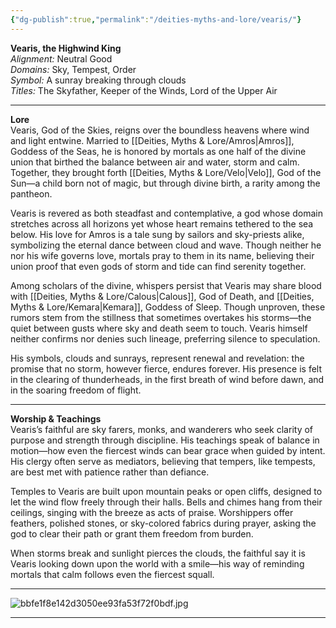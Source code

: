 ```yaml
---
{"dg-publish":true,"permalink":"/deities-myths-and-lore/vearis/"}
---
```



**Vearis, the Highwind King**  
_Alignment:_ Neutral Good  
_Domains:_ Sky, Tempest, Order  
_Symbol:_ A sunray breaking through clouds  
_Titles:_ The Skyfather, Keeper of the Winds, Lord of the Upper Air

---

**Lore**  
Vearis, God of the Skies, reigns over the boundless heavens where wind and light entwine. Married to [[Deities, Myths & Lore/Amros\|Amros]], Goddess of the Seas, he is honored by mortals as one half of the divine union that birthed the balance between air and water, storm and calm. Together, they brought forth [[Deities, Myths & Lore/Velo\|Velo]], God of the Sun—a child born not of magic, but through divine birth, a rarity among the pantheon.

Vearis is revered as both steadfast and contemplative, a god whose domain stretches across all horizons yet whose heart remains tethered to the sea below. His love for Amros is a tale sung by sailors and sky-priests alike, symbolizing the eternal dance between cloud and wave. Though neither he nor his wife governs love, mortals pray to them in its name, believing their union proof that even gods of storm and tide can find serenity together.

Among scholars of the divine, whispers persist that Vearis may share blood with [[Deities, Myths & Lore/Calous\|Calous]], God of Death, and [[Deities, Myths & Lore/Kemara\|Kemara]], Goddess of Sleep. Though unproven, these rumors stem from the stillness that sometimes overtakes his storms—the quiet between gusts where sky and death seem to touch. Vearis himself neither confirms nor denies such lineage, preferring silence to speculation.

His symbols, clouds and sunrays, represent renewal and revelation: the promise that no storm, however fierce, endures forever. His presence is felt in the clearing of thunderheads, in the first breath of wind before dawn, and in the soaring freedom of flight.

---

**Worship & Teachings**  
Vearis’s faithful are sky farers, monks, and wanderers who seek clarity of purpose and strength through discipline. His teachings speak of balance in motion—how even the fiercest winds can bear grace when guided by intent. His clergy often serve as mediators, believing that tempers, like tempests, are best met with patience rather than defiance.

Temples to Vearis are built upon mountain peaks or open cliffs, designed to let the wind flow freely through their halls. Bells and chimes hang from their ceilings, singing with the breeze as acts of praise. Worshippers offer feathers, polished stones, or sky-colored fabrics during prayer, asking the god to clear their path or grant them freedom from burden.

When storms break and sunlight pierces the clouds, the faithful say it is Vearis looking down upon the world with a smile—his way of reminding mortals that calm follows even the fiercest squall.

---

![bbfe1f8e142d3050ee93fa53f72f0bdf.jpg](/img/user/Images/bbfe1f8e142d3050ee93fa53f72f0bdf.jpg)

---
